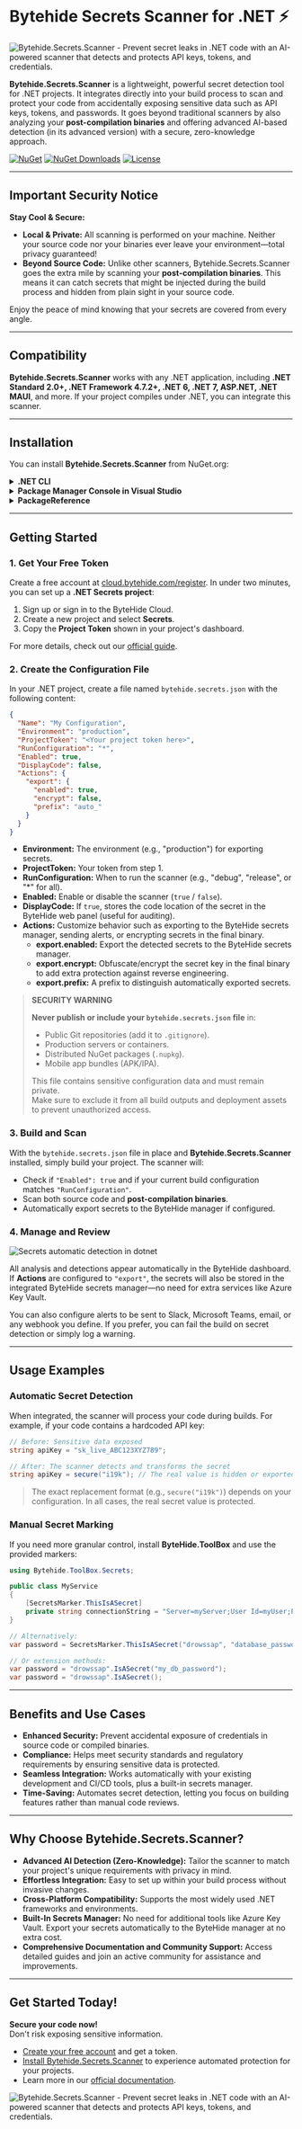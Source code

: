 # Bytehide Secrets Scanner for .NET ⚡

![Bytehide.Secrets.Scanner - Prevent secret leaks in .NET code with an AI-powered scanner that detects and protects API keys, tokens, and credentials.](https://www.bytehide.com/wp-content/uploads/2025/03/bytehide-secrets-scanner-for-dotnet.png)

**Bytehide.Secrets.Scanner** is a lightweight, powerful secret detection tool for .NET projects. It integrates directly into your build process to scan and protect your code from accidentally exposing sensitive data such as API keys, tokens, and passwords. It goes beyond traditional scanners by also analyzing your **post-compilation binaries** and offering advanced AI-based detection (in its advanced version) with a secure, zero-knowledge approach.

[![NuGet](https://img.shields.io/nuget/v/Bytehide.Secrets.Scanner.svg?style=flat-square)](https://www.nuget.org/packages/Bytehide.Secrets.Scanner/)
[![NuGet Downloads](https://img.shields.io/nuget/dt/Bytehide.Secrets.Scanner.svg?style=flat-square)](https://www.nuget.org/packages/Bytehide.Secrets.Scanner/)
[![License](https://img.shields.io/badge/license-Apache--2.0-blue.svg?style=flat-square)](https://github.com/ByteHide/bytehide-secrets-scanner-dotnet/blob/main/LICENSE)


---

## Important Security Notice

**Stay Cool & Secure:**
- **Local & Private:** All scanning is performed on your machine. Neither your source code nor your binaries ever leave your environment—total privacy guaranteed!
- **Beyond Source Code:** Unlike other scanners, Bytehide.Secrets.Scanner goes the extra mile by scanning your **post-compilation binaries**. This means it can catch secrets that might be injected during the build process and hidden from plain sight in your source code.

Enjoy the peace of mind knowing that your secrets are covered from every angle.

---

## Compatibility

**Bytehide.Secrets.Scanner** works with any .NET application, including **.NET Standard 2.0+, .NET Framework 4.7.2+, .NET 6, .NET 7, ASP.NET, .NET MAUI**, and more. If your project compiles under .NET, you can integrate this scanner.

---

## Installation

You can install **Bytehide.Secrets.Scanner** from NuGet.org:

<details>
  <summary><strong>.NET CLI</strong></summary>

```bash
dotnet add package Bytehide.Secrets.Scanner
```
</details>

<details>
  <summary><strong>Package Manager Console in Visual Studio</strong></summary>

```powershell
Install-Package Bytehide.Secrets.Scanner
```
</details>

<details>
  <summary><strong>PackageReference</strong></summary>

```xml
<PackageReference Include="Bytehide.Secrets.Scanner" Version="1.0.0">
  <PrivateAssets>all</PrivateAssets>
  <IncludeAssets>runtime; build; native; contentfiles; analyzers</IncludeAssets>
</PackageReference>
```
</details>

---

## Getting Started

### 1. Get Your Free Token

Create a free account at [cloud.bytehide.com/register](https://cloud.bytehide.com/register). In under two minutes, you can set up a **.NET Secrets project**:

1. Sign up or sign in to the ByteHide Cloud.
2. Create a new project and select **Secrets**.
3. Copy the **Project Token** shown in your project's dashboard.

For more details, check out our [official guide](https://www.bytehide.com/docs/platforms/dotnet/products/secrets/create-secrets-project).

### 2. Create the Configuration File

In your .NET project, create a file named `bytehide.secrets.json` with the following content:

```json
{
  "Name": "My Configuration",
  "Environment": "production",
  "ProjectToken": "<Your project token here>",
  "RunConfiguration": "*",
  "Enabled": true,
  "DisplayCode": false,
  "Actions": {
    "export": {
      "enabled": true,
      "encrypt": false,
      "prefix": "auto_"
    }
  }
}
```

- **Environment:** The environment (e.g., "production") for exporting secrets.
- **ProjectToken:** Your token from step 1.
- **RunConfiguration:** When to run the scanner (e.g., "debug", "release", or "*" for all).
- **Enabled:** Enable or disable the scanner (`true` / `false`).
- **DisplayCode:** If `true`, stores the code location of the secret in the ByteHide web panel (useful for auditing).
- **Actions:** Customize behavior such as exporting to the ByteHide secrets manager, sending alerts, or encrypting secrets in the final binary.  
  - **export.enabled:** Export the detected secrets to the ByteHide secrets manager.  
  - **export.encrypt:** Obfuscate/encrypt the secret key in the final binary to add extra protection against reverse engineering.  
  - **export.prefix:** A prefix to distinguish automatically exported secrets.

> **SECURITY WARNING**  
>  
> **Never publish or include your `bytehide.secrets.json` file** in:  
> - Public Git repositories (add it to `.gitignore`).  
> - Production servers or containers.  
> - Distributed NuGet packages (`.nupkg`).  
> - Mobile app bundles (APK/IPA).  
>  
> This file contains sensitive configuration data and must remain private.  
> Make sure to exclude it from all build outputs and deployment assets to prevent unauthorized access.


### 3. Build and Scan

With the `bytehide.secrets.json` file in place and **Bytehide.Secrets.Scanner** installed, simply build your project. The scanner will:

- Check if `"Enabled": true` and if your current build configuration matches `"RunConfiguration"`.
- Scan both source code and **post-compilation binaries**.
- Automatically export secrets to the ByteHide manager if configured.

### 4. Manage and Review

![Secrets automatic detection in dotnet](https://www.bytehide.com/wp-content/uploads/2025/03/Screenshot-2025-03-05-at-16.31.46.png)

All analysis and detections appear automatically in the ByteHide dashboard. If **Actions** are configured to `"export"`, the secrets will also be stored in the integrated ByteHide secrets manager—no need for extra services like Azure Key Vault.  

You can also configure alerts to be sent to Slack, Microsoft Teams, email, or any webhook you define. If you prefer, you can fail the build on secret detection or simply log a warning.

---

## Usage Examples

### Automatic Secret Detection

When integrated, the scanner will process your code during builds. For example, if your code contains a hardcoded API key:

```csharp
// Before: Sensitive data exposed
string apiKey = "sk_live_ABC123XYZ789";

// After: The scanner detects and transforms the secret
string apiKey = secure("i19k"); // The real value is hidden or exported
```

> The exact replacement format (e.g., `secure("i19k")`) depends on your configuration. In all cases, the real secret value is protected.

### Manual Secret Marking

If you need more granular control, install **ByteHide.ToolBox** and use the provided markers:

```csharp
using Bytehide.ToolBox.Secrets;

public class MyService
{
    [SecretsMarker.ThisIsASecret]
    private string connectionString = "Server=myServer;User Id=myUser;Password=myPassword;";
}

// Alternatively:
var password = SecretsMarker.ThisIsASecret("drowssap", "database_password");

// Or extension methods:
var password = "drowssap".IsASecret("my_db_password");
var password = "drowssap".IsASecret();
```

---

## Benefits and Use Cases

- **Enhanced Security:** Prevent accidental exposure of credentials in source code or compiled binaries.
- **Compliance:** Helps meet security standards and regulatory requirements by ensuring sensitive data is protected.
- **Seamless Integration:** Works automatically with your existing development and CI/CD tools, plus a built-in secrets manager.
- **Time-Saving:** Automates secret detection, letting you focus on building features rather than manual code reviews.

---

## Why Choose Bytehide.Secrets.Scanner?

- **Advanced AI Detection (Zero-Knowledge):** Tailor the scanner to match your project's unique requirements with privacy in mind.
- **Effortless Integration:** Easy to set up within your build process without invasive changes.
- **Cross-Platform Compatibility:** Supports the most widely used .NET frameworks and environments.
- **Built-In Secrets Manager:** No need for additional tools like Azure Key Vault. Export your secrets automatically to the ByteHide manager at no extra cost.
- **Comprehensive Documentation and Community Support:** Access detailed guides and join an active community for assistance and improvements.

---

## Get Started Today!

**Secure your code now!**  
Don't risk exposing sensitive information.  
- [Create your free account](https://cloud.bytehide.com/register) and get a token.  
- [Install Bytehide.Secrets.Scanner](https://www.nuget.org/packages/Bytehide.Secrets.Scanner) to experience automated protection for your projects.  
- Learn more in our [official documentation](https://bytehide.com/docs/platforms/dotnet/products/secrets).

![Bytehide.Secrets.Scanner - Prevent secret leaks in .NET code with an AI-powered scanner that detects and protects API keys, tokens, and credentials.](https://www.bytehide.com/wp-content/uploads/2025/03/bytehide-secrets-scanner-for-dotnet.png)
